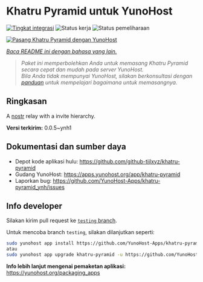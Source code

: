 <!--
N.B.: README ini dibuat secara otomatis oleh <https://github.com/YunoHost/apps/tree/master/tools/readme_generator>
Ini TIDAK boleh diedit dengan tangan.
-->

# Khatru Pyramid untuk YunoHost

[![Tingkat integrasi](https://dash.yunohost.org/integration/khatru-pyramid.svg)](https://ci-apps.yunohost.org/ci/apps/khatru-pyramid/) ![Status kerja](https://ci-apps.yunohost.org/ci/badges/khatru-pyramid.status.svg) ![Status pemeliharaan](https://ci-apps.yunohost.org/ci/badges/khatru-pyramid.maintain.svg)

[![Pasang Khatru Pyramid dengan YunoHost](https://install-app.yunohost.org/install-with-yunohost.svg)](https://install-app.yunohost.org/?app=khatru-pyramid)

*[Baca README ini dengan bahasa yang lain.](./ALL_README.md)*

> *Paket ini memperbolehkan Anda untuk memasang Khatru Pyramid secara cepat dan mudah pada server YunoHost.*  
> *Bila Anda tidak mempunyai YunoHost, silakan berkonsultasi dengan [panduan](https://yunohost.org/install) untuk mempelajari bagaimana untuk memasangnya.*

## Ringkasan

A [nostr](https://github.com/nostr-protocol/nostr) relay with a invite hierarchy.



**Versi terkirim:** 0.0.5~ynh1
## Dokumentasi dan sumber daya

- Depot kode aplikasi hulu: <https://github.com/github-tijlxyz/khatru-pyramid>
- Gudang YunoHost: <https://apps.yunohost.org/app/khatru-pyramid>
- Laporkan bug: <https://github.com/YunoHost-Apps/khatru-pyramid_ynh/issues>

## Info developer

Silakan kirim pull request ke [`testing` branch](https://github.com/YunoHost-Apps/khatru-pyramid_ynh/tree/testing).

Untuk mencoba branch `testing`, silakan dilanjutkan seperti:

```bash
sudo yunohost app install https://github.com/YunoHost-Apps/khatru-pyramid_ynh/tree/testing --debug
atau
sudo yunohost app upgrade khatru-pyramid -u https://github.com/YunoHost-Apps/khatru-pyramid_ynh/tree/testing --debug
```

**Info lebih lanjut mengenai pemaketan aplikasi:** <https://yunohost.org/packaging_apps>
